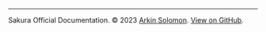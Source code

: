 <footer>
  <hr />
  Sakura Official Documentation. &copy; 2023 <a href="https://arkinsolomon.net">Arkin Solomon</a>. <a href="https://github.com/ArkinSolomon/sakura-docs">View on GitHub</a>.
</footer>